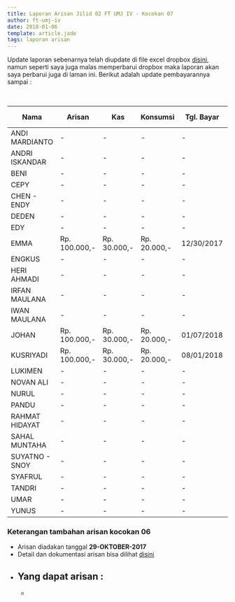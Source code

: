 ```yaml
---
title: Laporan Arisan Jilid 02 FT UMJ IV - Kocokan 07
author: ft-umj-iv
date: 2018-01-06
template: article.jade
tags: laporan arisan
---
```


Update laporan sebenarnya telah diupdate di file excel dropbox [disini](https://www.dropbox.com/s/lqrvit24hfh3fot/Arisan%20UMJ%20TechInfo4%20Jilid%2002.xlsx?dl=0), namun seperti saya juga malas memperbarui dropbox maka laporan akan saya perbarui juga di laman ini. Berikut adalah update pembayarannya sampai :

<br/>
<span class="more"></span>


|Nama						| Arisan 		  	| Kas 			| Konsumsi 		| Tgl. Bayar	| Transfered To |
|-------------	|---------------|-----------|-------------|-------------|---------------|
| ANDI MARDIANTO 			|- 			  		| -				| -				|-				|-				| IRFAN			|
| ANDRI ISKANDAR 			|- 			  		| -				| -				|-				|-				| IRFAN			|
| BENI 						    |- 			  		| -				| -				|-				|-				| IRFAN			|
| CEPY 						    |- 			  		| -				| -				|-				|-				| IRFAN			|
| CHEN - ENDY 				|- 			  		| -				| -				|-				|-				| IRFAN			|
| DEDEN 					    |- 			  		| -				| -				|-				|-				| IRFAN			|
| EDY 						    |- 			  		| -				| -				|-				|-				| IRFAN			|
| EMMA 						    |Rp. 100.000,- 		|Rp. 30.000,-	| Rp. 20.000,-	|12/30/2017		| IRFAN			|
| ENGKUS 					    |- 			  		| -				| -				|-				|-				| IRFAN			|
| HERI AHMADI 				|- 			  		| -				| -				|-				|-				| IRFAN			|
| IRFAN MAULANA 			|- 			  		| -				| -				|-				|-				| IRFAN			|
| IWAN MAULANA 				|- 			  		| -				| -				|-				|-				| IRFAN			|
| JOHAN 					    |Rp. 100.000,- 		|Rp. 30.000,-	| Rp. 20.000,-	|01/07/2018		| IRFAN			|
| KUSRIYADI 				  |Rp. 100.000,- 		|Rp. 30.000,-	| Rp. 20.000,-	|08/01/2018		| IRFAN			|
| LUKIMEN 					  |- 			  		| -				| -				|-				|-				| IRFAN			|
| NOVAN ALI 				  |- 			  		| -				| -				|-				|-				| IRFAN			|
| NURUL				 		    |- 			  		| -				| -				|-				|-				| IRFAN			|
| PANDU 					    |- 			  		| -				| -				|-				|-				| IRFAN			|
| RAHMAT HIDAYAT 			|- 			  		| -				| -				|-				|-				| IRFAN			|
| SAHAL MUNTAHA 			|- 			  		| -				| -				|-				|-				| IRFAN			|
| SUYATNO - SNOY 			|- 			  		| -				| -				|-				|-				| IRFAN			|
| SYAFRUL 					  |- 			  		| -				| -				|-				|-				| IRFAN			|
| TANDRI 					    |- 			  		| -				| -				|-				|-				| IRFAN			|
| UMAR 						    |- 			  		| -				| -				|-				|-				| IRFAN			|
| YUNUS 					    |- 			  		| -				| -				|-				|-				| IRFAN			|



### Keterangan tambahan arisan kocokan 06
+ Arisan diadakan tanggal **29-OKTOBER-2017**
+ Detail dan dokumentasi arisan bisa dilihat [disini](https://ft-umj-4.github.io/story/articles/arisan-jilid-2-05-Rumah-Heri/)
+ Yang dapat arisan :
  -
  -
